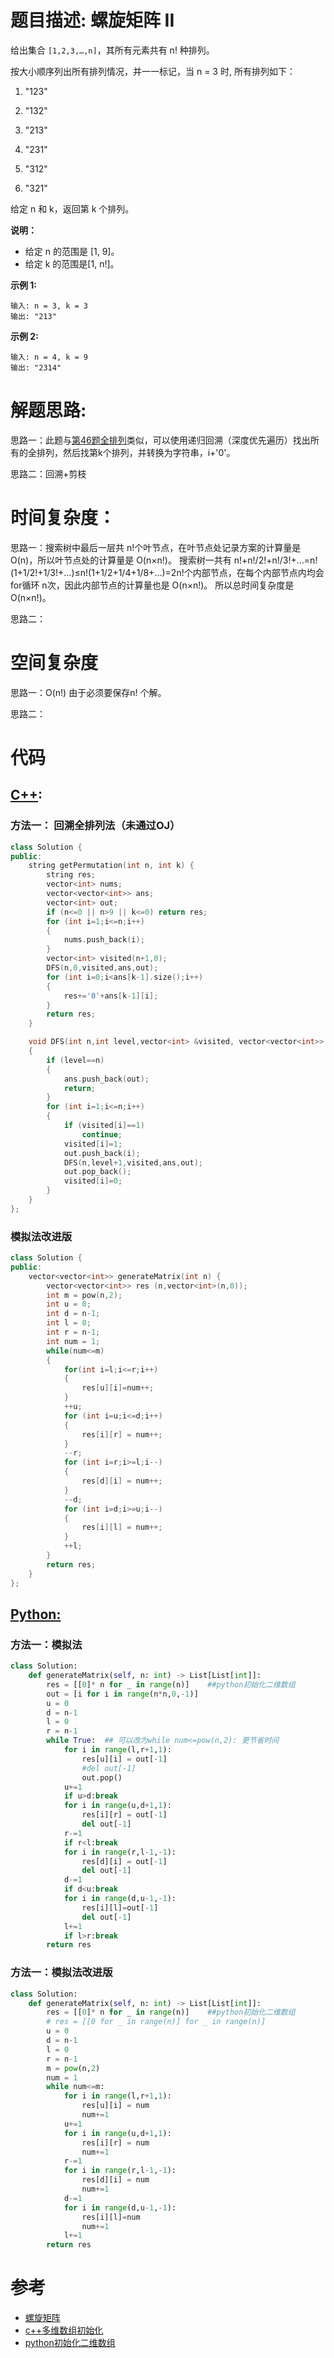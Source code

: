 # 题目描述:  螺旋矩阵 II

给出集合 ``[1,2,3,…,n]``，其所有元素共有 n! 种排列。

按大小顺序列出所有排列情况，并一一标记，当 n = 3 时, 所有排列如下：

 1. "123"
 
 2. "132"

 3. "213"

 4. "231"
 
 5. "312"
 
 6. "321"
 
给定 n 和 k，返回第 k 个排列。

**说明：**

 - 给定 n 的范围是 [1, 9]。
 - 给定 k 的范围是[1,  n!]。


**示例 1:**
```
输入: n = 3, k = 3
输出: "213"
```

**示例 2:**
```
输入: n = 4, k = 9
输出: "2314"
```

  
# 解题思路:
思路一：此题与[第46题全排列](https://github.com/bryceustc/LeetCode_Note/blob/master/cpp/Permutations/README.md)类似，可以使用递归回溯（深度优先遍历）找出所有的全排列，然后找第k个排列，并转换为字符串，i+'0'。

思路二：回溯+剪枝
 
# 时间复杂度：
  思路一：搜索树中最后一层共 n!个叶节点，在叶节点处记录方案的计算量是 O(n)，所以叶节点处的计算量是 O(n×n!)。
搜索树一共有 n!+n!/2!+n!/3!+…=n!(1+1/2!+1/3!+…)≤n!(1+1/2+1/4+1/8+…)=2n!个内部节点，在每个内部节点内均会for循环 n次，因此内部节点的计算量也是 O(n×n!)。 所以总时间复杂度是 O(n×n!)。

  思路二：
# 空间复杂度
  思路一：O(n!) 由于必须要保存n! 个解。
  
  思路二：
  
# 代码

## [C++](./Permutation-Sequence.cpp):

###  方法一： 回溯全排列法（未通过OJ）
```c++
class Solution {
public:
    string getPermutation(int n, int k) {
        string res;
        vector<int> nums;
        vector<vector<int>> ans;
        vector<int> out;
        if (n<=0 || n>9 || k<=0) return res;
        for (int i=1;i<=n;i++)
        {
            nums.push_back(i);
        }
        vector<int> visited(n+1,0);
        DFS(n,0,visited,ans,out);
        for (int i=0;i<ans[k-1].size();i++)
        {
            res+='0'+ans[k-1][i];
        }
        return res;
    }

    void DFS(int n,int level,vector<int> &visited, vector<vector<int>> &ans,vector<int> &out)
    {
        if (level==n)
        {
            ans.push_back(out);
            return;
        }
        for (int i=1;i<=n;i++)
        {
            if (visited[i]==1)
                continue;
            visited[i]=1;
            out.push_back(i);
            DFS(n,level+1,visited,ans,out);
            out.pop_back();
            visited[i]=0;
        }
    }
};
```

###  模拟法改进版
```c++
class Solution {
public:
    vector<vector<int>> generateMatrix(int n) {
        vector<vector<int>> res (n,vector<int>(n,0));
        int m = pow(n,2);
        int u = 0;
        int d = n-1;
        int l = 0;
        int r = n-1;
        int num = 1;
        while(num<=m)
        {
            for(int i=l;i<=r;i++)
            {
                res[u][i]=num++;
            }
            ++u;
            for (int i=u;i<=d;i++)
            {
                res[i][r] = num++;
            }
            --r;
            for (int i=r;i>=l;i--) 
            {
                res[d][i] = num++;
            }
            --d;
            for (int i=d;i>=u;i--) 
            {
                res[i][l] = num++;
            }
            ++l;
        }
        return res;
    }
};
```




## [Python:](https://github.com/bryceustc/LeetCode_Note/blob/master/python/Permutation-Sequence/Permutation-Sequence.py)
###  方法一：模拟法
```python
class Solution:
    def generateMatrix(self, n: int) -> List[List[int]]:
        res = [[0]* n for _ in range(n)]    ##python初始化二维数组
        out = [i for i in range(n*n,0,-1)]
        u = 0
        d = n-1
        l = 0
        r = n-1
        while True:  ## 可以改为while num<=pow(n,2): 更节省时间
            for i in range(l,r+1,1):
                res[u][i] = out[-1]
                #del out[-1]
                out.pop()
            u+=1
            if u>d:break
            for i in range(u,d+1,1):
                res[i][r] = out[-1]
                del out[-1]
            r-=1
            if r<l:break
            for i in range(r,l-1,-1):
                res[d][i] = out[-1]
                del out[-1]
            d-=1
            if d<u:break
            for i in range(d,u-1,-1):
                res[i][l]=out[-1]
                del out[-1]
            l+=1
            if l>r:break
        return res
```

###  方法一：模拟法改进版
```python
class Solution:
    def generateMatrix(self, n: int) -> List[List[int]]:
        res = [[0]* n for _ in range(n)]    ##python初始化二维数组
        # res = [[0 for _ in range(n)] for _ in range(n)]
        u = 0
        d = n-1
        l = 0
        r = n-1
        m = pow(n,2)
        num = 1
        while num<=m:
            for i in range(l,r+1,1):
                res[u][i] = num
                num+=1
            u+=1
            for i in range(u,d+1,1):
                res[i][r] = num
                num+=1
            r-=1
            for i in range(r,l-1,-1):
                res[d][i] = num
                num+=1
            d-=1
            for i in range(d,u-1,-1):
                res[i][l]=num
                num+=1
            l+=1
        return res
```


# 参考

  -  [螺旋矩阵](https://github.com/bryceustc/LeetCode_Note/blob/master/cpp/Spiral-Matrix/README.md)
  -  [c++多维数组初始化](https://blog.csdn.net/ldkcumt/article/details/51396980)
  -  [python初始化二维数组](https://www.cnblogs.com/yeni/p/11590108.html)

